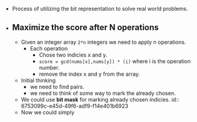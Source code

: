 - Process of utilizing the bit representation to solve real world problems.
- ## Maximize the score after N operations
	- Given an integer array `2*n` integers we need to apply n operations.
		- Each operation
			- Chose two indicies x and y.
			- `score = gcd(nums[x],nums[y]) * (i)` where i is the operation number.
			- remove the index x and y from the array.
	- Initial thinking
		- we need to find pairs.
		- we need to think of some way to mark the already chosen.
	- We could use __bit mask__ for marking already chosen indicies.
	  id:: 6753099c-e45d-49f6-adf9-f14e401b6923
	- Now we could simply